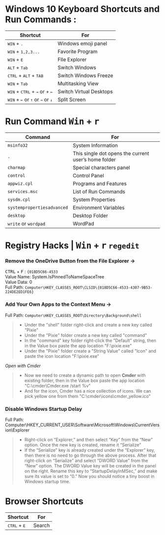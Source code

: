 # Windows 10 Keyboard Shortcuts and Run Commands :

| Shortcut | For |
|-|-|
<kbd>WIN</kbd> + <kbd>.</kbd> | Windows emoji panel
<kbd>WIN</kbd> + <kbd>1,2,3...</kbd> | Favorite Program
<kbd>WIN</kbd> + <kbd>E</kbd> | FIle Explorer
<kbd>ALT</kbd> + <kbd>Tab</kbd> | Switch Windows
<kbd>CTRL</kbd> + <kbd>ALT</kbd> + <kbd>TAB</kbd> | Switch Windows Freeze
<kbd>WIN</kbd> + <kbd>Tab</kbd> | Multitasking View
<kbd>WIN</kbd> + <kbd>CTRL</kbd> + <kbd>→</kbd> or  + <kbd>←</kbd> | Switch Virtual Desktops
<kbd>WIN</kbd> + <kbd>←</kbd> or <kbd>↑</kbd> or <kbd>→</kbd> or <kbd>↓</kbd> | Split Screen


# Run Command <kbd>Win</kbd> + <kbd>r</kbd>

| Command | For |
|-|-|
| `msinfo32` | System Information
| `.` | This single dot opens the current user’s home folder
| `charmap` | Special characters panel
| `control` | Control Panel
| `appwiz.cpl` | Programs and Features
| `services.msc` | List of Run Commands
| `sysdm.cpl` | System Properties
| `systempropertiesadvanced` | Environment Variables
| `desktop` | Desktop Folder
| `write` or `wordpad` | WordPad

# Registry Hacks | <kbd>Win</kbd> + <kbd>r</kbd> `regedit`

### Remove the OneDrive Button from the File Explorer →
<kbd>CTRL</kbd> + <kbd>F</kbd> : `{018D5C66-4533` <br>
Value Name: System.IsPinnedToNameSpaceTree <br>
Value Data: 0 <br>
Full Path: `Computer\HKEY_CLASSES_ROOT\CLSID\{018D5C66-4533-4307-9B53-224DE2ED1FE6}`

### Add Your Own Apps to the Context Menu →
Full Path: `Computer\HKEY_CLASSES_ROOT\Directory\Background\shell`
> * Under the "shell" folder right-click and create a new key called "Pixie"
> * Under the "Pixie" folder create a new key called "command"
> * In the "command" key folder right-click the "Default" string, then in the Value box paste the app location "F:\pixie.exe"
> * Under the "Pixie" folder create a "String Value" called "Icon" and paste the icon location "F:\pixie.exe"

*Open with Cmder*
> * Now we need to create a dynamic path to open **Cmder** with existing folder, then in the Value box paste the app location  "C:\cmder\Cmder.exe /start %v"
> * And for the icon, Cmder has a nice collection of icons. We can pick yellow one from them "C:\cmder\icons\cmder_yellow.ico"

### Disable Windows Startup Delay
Full Path: Computer\HKEY_CURRENT_USER\Software\Microsoft\Windows\CurrentVersion\Explorer
> * Right-click on “Explorer,” and then select “Key” from the “New” option. Once the new key is created, rename it “Serialize”
> * If the “Serialize” key is already created under the “Explorer” key, then there is no need to go through the above process. After that right-click on “Serialize” and select “DWORD Value” from the “New” option. The DWORD Value key will be created in the panel on the right. Rename this key to “StartupDelayInMSec,” and make sure its value is set to “0.” Now you should notice a tiny boost in Windows startup time.

# Browser Shortcuts

| Shortcut | For |
|-|-|
<kbd>CTRL</kbd> + <kbd>E</kbd> | Search
